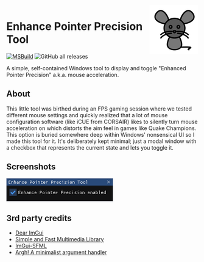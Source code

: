 <img src="assets/mouse.png" align="right" />

# Enhance Pointer Precision Tool

[![MSBuild](https://github.com/nefarius/EPPT/actions/workflows/msbuild.yml/badge.svg)](https://github.com/nefarius/EPPT/actions/workflows/msbuild.yml) ![GitHub all releases](https://img.shields.io/github/downloads/nefarius/EPPT/total)

A simple, self-contained Windows tool to display and toggle "Enhanced Pointer Precision" a.k.a. mouse acceleration.

## About

This little tool was birthed during an FPS gaming session where we tested different mouse settings and quickly realized that a lot of mouse configuration software (like iCUE from CORSAIR) likes to silently turn mouse acceleration on which distorts the aim feel in games like Quake Champions. This option is buried somewhere deep within Windows' nonsensical UI so I made this tool for it. It's deliberately kept minimal; just a modal window with a checkbox that represents the current state and lets you toggle it.

## Screenshots

![EPPT_ohWuHUA6P8.png](assets/EPPT_ohWuHUA6P8.png)

## 3rd party credits

- [Dear ImGui](https://github.com/ocornut/imgui)
- [Simple and Fast Multimedia Library](https://www.sfml-dev.org/)
- [ImGui-SFML](https://github.com/SFML/imgui-sfml)
- [Argh! A minimalist argument handler](https://github.com/adishavit/argh)
